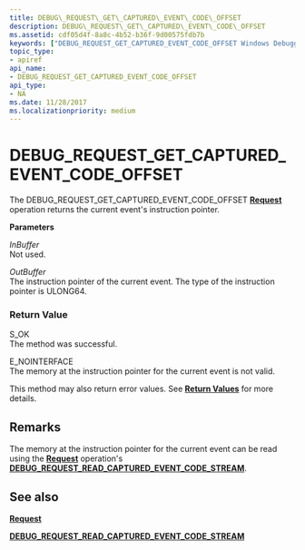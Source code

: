 ```yaml
---
title: DEBUG\_REQUEST\_GET\_CAPTURED\_EVENT\_CODE\_OFFSET
description: DEBUG\_REQUEST\_GET\_CAPTURED\_EVENT\_CODE\_OFFSET
ms.assetid: cdf05d4f-8a8c-4b52-b36f-9d00575fdb7b
keywords: ["DEBUG_REQUEST_GET_CAPTURED_EVENT_CODE_OFFSET Windows Debugging"]
topic_type:
- apiref
api_name:
- DEBUG_REQUEST_GET_CAPTURED_EVENT_CODE_OFFSET
api_type:
- NA
ms.date: 11/28/2017
ms.localizationpriority: medium
---
```


# DEBUG\_REQUEST\_GET\_CAPTURED\_EVENT\_CODE\_OFFSET


The DEBUG\_REQUEST\_GET\_CAPTURED\_EVENT\_CODE\_OFFSET [**Request**](request.md) operation returns the current event's instruction pointer.

**Parameters**

<span id="InBuffer"></span><span id="inbuffer"></span><span id="INBUFFER"></span>*InBuffer*  
Not used.

<span id="OutBuffer"></span><span id="outbuffer"></span><span id="OUTBUFFER"></span>*OutBuffer*  
The instruction pointer of the current event. The type of the instruction pointer is ULONG64.

### <span id="Return_Value"></span><span id="return_value"></span><span id="RETURN_VALUE"></span>Return Value

<span id="S_OK"></span><span id="s_ok"></span>S\_OK  
The method was successful.

<span id="E_NOINTERFACE"></span><span id="e_nointerface"></span>E\_NOINTERFACE  
The memory at the instruction pointer for the current event is not valid.

This method may also return error values. See [**Return Values**](./hresult-values.md) for more details.

Remarks
-------

The memory at the instruction pointer for the current event can be read using the [**Request**](request.md) operation's [**DEBUG\_REQUEST\_READ\_CAPTURED\_EVENT\_CODE\_STREAM**](debug-request-read-captured-event-code-stream.md).

## <span id="see_also"></span>See also


[**Request**](request.md)

[**DEBUG\_REQUEST\_READ\_CAPTURED\_EVENT\_CODE\_STREAM**](debug-request-read-captured-event-code-stream.md)

 

